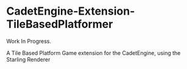 CadetEngine-Extension-TileBasedPlatformer
=========================================

Work In Progress.

A Tile Based Platform Game extension for the CadetEngine, using the Starling Renderer
